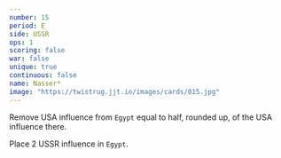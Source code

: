 ```yaml
---
number: 15
period: E
side: USSR
ops: 1
scoring: false
war: false
unique: true
continuous: false
name: Nasser*
image: "https://twistrug.jjt.io/images/cards/015.jpg"
---
```

Remove USA influence from `Egypt` equal to half, rounded up, of the USA influence there.

Place 2 USSR influence in `Egypt`.
